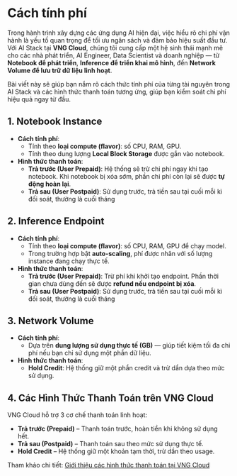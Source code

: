 # Cách tính phí

Trong hành trình xây dựng các ứng dụng AI hiện đại, việc hiểu rõ chi phí vận hành là yếu tố quan trọng để tối ưu ngân sách và đảm bảo hiệu suất đầu tư. Với AI Stack tại **VNG Cloud**, chúng tôi cung cấp một hệ sinh thái mạnh mẽ cho các nhà phát triển, AI Engineer, Data Scientist và doanh nghiệp — từ **Notebook để phát triển**, **Inference để triển khai mô hình**, đến **Network Volume để lưu trữ dữ liệu linh hoạt**.

Bài viết này sẽ giúp bạn nắm rõ cách thức tính phí của từng tài nguyên trong AI Stack và các hình thức thanh toán tương ứng, giúp bạn kiểm soát chi phí hiệu quả ngay từ đầu.

## 1. Notebook Instance

* **Cách tính phí**:
  * Tính theo **loại compute (flavor)**: số CPU, RAM, GPU.
  * Tính theo dung lượng **Local Block Storage** được gắn vào notebook.
* **Hình thức thanh toán**:
  * **Trả trước (User Prepaid)**: Hệ thống sẽ trừ chi phí ngay khi tạo notebook. Khi notebook bị xóa sớm, phần chi phí còn lại sẽ được **tự động hoàn lại**.
  * **Trả sau (User Postpaid)**: Sử dụng trước, trả tiền sau tại cuối mỗi kì đối soát, thường là cuối tháng

## 2. Inference Endpoint

* **Cách tính phí**:
  * Tính theo **loại compute (flavor)**: số CPU, RAM, GPU để chạy model.
  * Trong trường hợp bật **auto-scaling**, phí được nhân với số lượng instance đang chạy thực tế.
* **Hình thức thanh toán**:
  * **Trả trước (User Prepaid)**: Trừ phí khi khởi tạo endpoint. Phần thời gian chưa dùng đến sẽ được **refund nếu endpoint bị xóa**.
  * **Trả sau (User Postpaid)**: Sử dụng trước, trả tiền sau tại cuối mỗi kì đối soát, thường là cuối tháng

## 3. Network Volume

* **Cách tính phí**:
  * Dựa trên **dung lượng sử dụng thực tế (GB)** — giúp tiết kiệm tối đa chi phí nếu bạn chỉ sử dụng một phần dữ liệu.
* **Hình thức thanh toán**:
  * **Hold Credit**: Hệ thống giữ một phần credit và trừ dần dựa theo mức sử dụng.

## 4. Các Hình Thức Thanh Toán trên VNG Cloud

VNG Cloud hỗ trợ 3 cơ chế thanh toán linh hoạt:

* **Trả trước (Prepaid)** – Thanh toán trước, hoàn tiền khi không sử dụng hết.
* **Trả sau (Postpaid)** – Thanh toán sau theo mức sử dụng thực tế.
* **Hold Credit** – Hệ thống giữ một khoản tạm thời, trừ dần theo usage.

Tham khảo chi tiết: [Giới thiệu các hình thức thanh toán tại VNG Cloud](../quan-ly-hoa-don-chi-phi-and-tai-nguyen-tren-vng-cloud/trai-nghiem-billing-and-kenh-thanh-toan/ve-billing-and-payment/)
